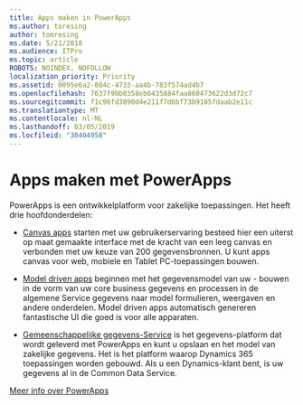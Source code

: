 ```yaml
---
title: Apps maken in PowerApps
ms.author: toresing
author: tomresing
ms.date: 5/21/2018
ms.audience: ITPro
ms.topic: article
ROBOTS: NOINDEX, NOFOLLOW
localization_priority: Priority
ms.assetid: 0095e6a2-884c-4733-aa4b-783f574ad4b7
ms.openlocfilehash: 7637f90b0358eb6435884faa860473622d3d72c7
ms.sourcegitcommit: f1c96fd3890d4e211f7d6bf73b9105fdaab2e11c
ms.translationtype: MT
ms.contentlocale: nl-NL
ms.lasthandoff: 03/05/2019
ms.locfileid: "30404958"
---
```

# <a name="create-apps-with-powerapps"></a>Apps maken met PowerApps

PowerApps is een ontwikkelplatform voor zakelijke toepassingen. Het heeft drie hoofdonderdelen: 
  
- [Canvas apps](https://go.microsoft.com/fwlink/?linkid=874495) starten met uw gebruikerservaring besteed hier een uiterst op maat gemaakte interface met de kracht van een leeg canvas en verbonden met uw keuze van 200 gegevensbronnen. U kunt apps canvas voor web, mobiele en Tablet PC-toepassingen bouwen. 
    
- [Model driven apps](https://go.microsoft.com/fwlink/?linkid=874496) beginnen met het gegevensmodel van uw - bouwen in de vorm van uw core business gegevens en processen in de algemene Service gegevens naar model formulieren, weergaven en andere onderdelen. Model driven apps automatisch genereren fantastische UI die goed is voor alle apparaten. 
    
- [Gemeenschappelijke gegevens-Service](https://go.microsoft.com/fwlink/?linkid=874497) is het gegevens-platform dat wordt geleverd met PowerApps en kunt u opslaan en het model van zakelijke gegevens. Het is het platform waarop Dynamics 365 toepassingen worden gebouwd. Als u een Dynamics-klant bent, is uw gegevens al in de Common Data Service. 
    
[Meer info over PowerApps](https://go.microsoft.com/fwlink/?linkid=874498)
  

